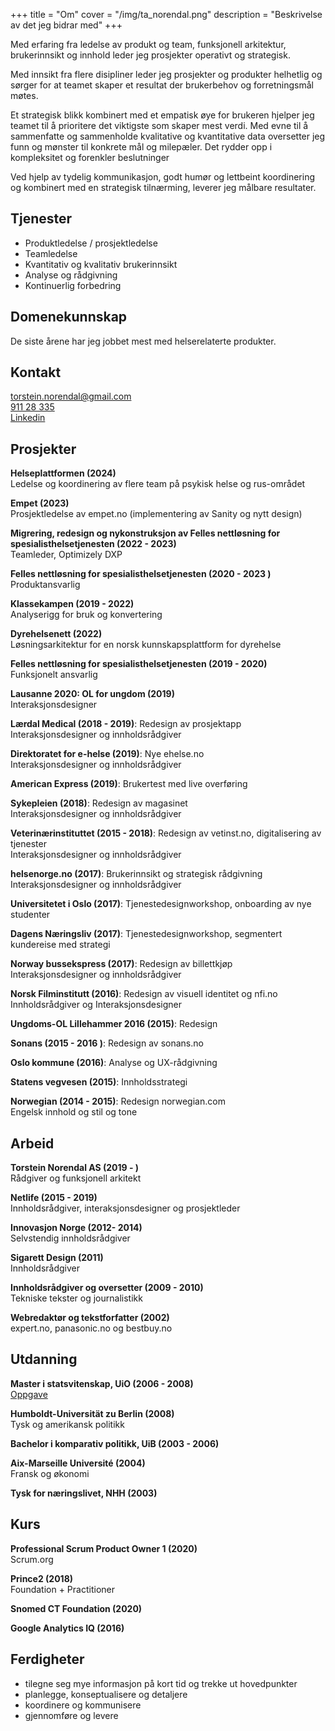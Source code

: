 +++
title = "Om"
cover = "/img/ta_norendal.png"
description = "Beskrivelse av det jeg bidrar med"
+++


Med erfaring fra ledelse av produkt og team, funksjonell arkitektur, brukerinnsikt og innhold leder jeg prosjekter operativt og strategisk. 

Med innsikt fra flere disipliner leder jeg prosjekter og produkter helhetlig og sørger for at teamet skaper et resultat der brukerbehov og forretningsmål møtes.

Et strategisk blikk kombinert med et empatisk øye for brukeren hjelper jeg teamet til å prioritere det viktigste som skaper mest verdi. Med evne til å sammenfatte og sammenholde kvalitative og kvantitative data oversetter jeg funn og mønster til konkrete mål og milepæler. Det rydder opp i kompleksitet og forenkler beslutninger

Ved hjelp av tydelig kommunikasjon, godt humør og lettbeint koordinering og kombinert med en strategisk tilnærming, leverer jeg målbare resultater. 




## Tjenester
* Produktledelse / prosjektledelse
* Teamledelse
* Kvantitativ og kvalitativ brukerinnsikt
* Analyse og rådgivning 
* Kontinuerlig forbedring


## Domenekunnskap
De siste årene har jeg jobbet mest med helserelaterte produkter. 

## Kontakt
<a href="mailto:mail@torstein.io">torstein.norendal@gmail.com</a>  
[911 28 335](tel:91128335)  
[Linkedin](https://www.linkedin.com/in/torstein-norendal/)


## Prosjekter
**Helseplattformen (2024)**  
Ledelse og koordinering av flere team på psykisk helse og rus-området

**Empet (2023)**  
Prosjektledelse av empet.no (implementering av Sanity og nytt design)

**Migrering, redesign og nykonstruksjon av Felles nettløsning for spesialisthelsetjenesten (2022 - 2023)**  
Teamleder, Optimizely DXP

**Felles nettløsning for spesialisthelsetjenesten (2020 - 2023 )**  
Produktansvarlig

**Klassekampen (2019 - 2022)**   
Analyserigg for bruk og konvertering

**Dyrehelsenett (2022)**  
Løsningsarkitektur for en norsk kunnskapsplattform for dyrehelse 

**Felles nettløsning for spesialisthelsetjenesten (2019 - 2020)**  
Funksjonelt ansvarlig

**Lausanne 2020: OL for ungdom (2019)**  
Interaksjonsdesigner

**Lærdal Medical (2018 - 2019)**: Redesign av prosjektapp  
Interaksjonsdesigner og innholdsrådgiver

**Direktoratet for e-helse (2019)**: Nye ehelse.no  
Interaksjonsdesigner og innholdsrådgiver

**American Express (2019)**: Brukertest med live overføring

**Sykepleien (2018)**: Redesign av magasinet  
Interaksjonsdesigner og innholdsrådgiver

**Veterinærinstituttet (2015 - 2018)**: Redesign av vetinst.no, digitalisering av tjenester  
Interaksjonsdesigner og innholdsrådgiver

**helsenorge.no (2017)**: Brukerinnsikt og strategisk rådgivning  
Interaksjonsdesigner og innholdsrådgiver

**Universitetet i Oslo (2017)**: Tjenestedesignworkshop, onboarding av nye studenter

**Dagens Næringsliv (2017)**: Tjenestedesignworkshop, segmentert kundereise med strategi

**Norway bussekspress (2017)**: Redesign av billettkjøp  
Interaksjonsdesigner og innholdsrådgiver

**Norsk Filminstitutt (2016)**: Redesign av visuell identitet og nfi.no  
Innholdsrådgiver og Interaksjonsdesigner

**Ungdoms-OL Lillehammer 2016 (2015)**: Redesign

**Sonans (2015 - 2016 )**: Redesign av sonans.no

**Oslo kommune (2016)**: Analyse og UX-rådgivning

**Statens vegvesen (2015)**: Innholdsstrategi

**Norwegian (2014 - 2015)**: Redesign norwegian.com  
Engelsk innhold og stil og tone


## Arbeid

**Torstein Norendal AS (2019 - )**  
Rådgiver og funksjonell arkitekt

**Netlife (2015 - 2019)**  
Innholdsrådgiver, interaksjonsdesigner og prosjektleder

**Innovasjon Norge (2012- 2014)**  
Selvstendig innholdsrådgiver

**Sigarett Design (2011)**  
Innholdsrådgiver

**Innholdsrådgiver og oversetter (2009 - 2010)**  
Tekniske tekster og journalistikk

**Webredaktør og tekstforfatter (2002)**  
expert.no, panasonic.no og bestbuy.no

## Utdanning
**Master i statsvitenskap, UiO (2006 - 2008)**  
[Oppgave](https://www.duo.uio.no/handle/10852/14883)

**Humboldt-Universität zu Berlin (2008)**  
Tysk og amerikansk politikk

**Bachelor i komparativ politikk, UiB (2003 - 2006)**

**Aix-Marseille Université (2004)**  
Fransk og økonomi

**Tysk for næringslivet, NHH (2003)**


## Kurs

**Professional Scrum Product Owner 1 (2020)**  
Scrum.org

**Prince2 (2018)**    
Foundation + Practitioner

**Snomed CT Foundation (2020)**  

**Google Analytics IQ (2016)**  



## Ferdigheter
* tilegne seg mye informasjon på kort tid og trekke ut hovedpunkter
* planlegge, konseptualisere og detaljere
* koordinere og kommunisere
* gjennomføre og levere
